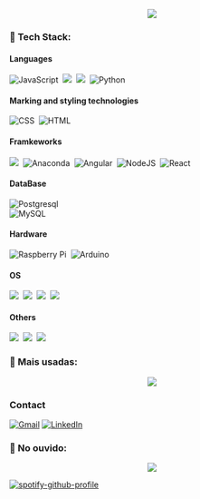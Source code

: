 <p align="center">
 <img src= "https://readme-typing-svg.herokuapp.com?font=times&size=30&color=FFFF00&background=0F09FF00&center=true&lines=Space%2C+the+final+frontier...">
</p>


### :robot: Tech Stack:

 
#### Languages

<img src="https://img.shields.io/badge/JavaScript-323330?style=for-the-badge&logo=javascript&logoColor=F7DF1E" title="JavaScript" alt="JavaScript"/>&nbsp;
   <img src="https://img.shields.io/badge/C-00599C?style=for-the-badge&logo=c&logoColor=white"  />&nbsp;
   <img src="https://camo.githubusercontent.com/1c1b141d32f5e01a0c794c685f1c38f7b857f1ecdf6e0772ad38ded52529c675/68747470733a2f2f696d672e736869656c64732e696f2f62616467652f432532422532422d3030353939433f7374796c653d666f722d7468652d6261646765266c6f676f3d63253242253242266c6f676f436f6c6f723d7768697465"  />&nbsp;
 <img src="https://img.shields.io/badge/Python-FFD43B?style=for-the-badge&logo=python&logoColor=blue" title="Python" alt="Python" />&nbsp;

#### Marking and styling technologies
  <img src="https://img.shields.io/badge/CSS3-1572B6?style=for-the-badge&logo=css3&logoColor=white" title="CSS" alt="CSS" />&nbsp;
    <img src="https://img.shields.io/badge/HTML5-E34F26?style=for-the-badge&logo=html5&logoColor=white" title="HTML" alt="HTML" />&nbsp;

#### Framkeworks

   <img src="https://img.shields.io/badge/Jupyter-F37626.svg?&style=for-the-badge&logo=Jupyter&logoColor=white"/>&nbsp;
   <img src="https://img.shields.io/badge/conda-342B029.svg?&style=for-the-badge&logo=anaconda&logoColor=white" title="Anaconda" alt="Anaconda" />&nbsp;
   <img src="https://img.shields.io/badge/AngularJS-E23237?style=for-the-badge&logo=angularjs&logoColor=white" title="Angular" alt="Angular" />&nbsp;
    <img src="https://img.shields.io/badge/Node%20js-339933?style=for-the-badge&logo=nodedotjs&logoColor=white" title="NodeJS" alt="NodeJS" />&nbsp;
     <img src="https://img.shields.io/badge/React-20232A?style=for-the-badge&logo=react&logoColor=61DAFB" title="React" alt="React" />&nbsp;
     
#### DataBase
<img src="https://img.shields.io/badge/PostgreSQL-316192?style=for-the-badge&logo=postgresql&logoColor=white" title="Postgresql" alt="Postgresql"  />&nbsp;  
 <img src="https://img.shields.io/badge/MySQL-005C84?style=for-the-badge&logo=mysql&logoColor=white" title="MySQL" alt="MySQL" />&nbsp;
    
#### Hardware
 <img src="https://img.shields.io/badge/Raspberry%20Pi-A22846?style=for-the-badge&logo=Raspberry%20Pi&logoColor=white" title="Raspberry Pi" alt="Raspberry Pi" />&nbsp;
  <img src="https://img.shields.io/badge/Arduino-00979D?style=for-the-badge&logo=Arduino&logoColor=white" title="Arduino" alt="Arduino" />&nbsp;

#### OS
 <img src="https://img.shields.io/badge/Debian-A81D33?style=for-the-badge&logo=debian&logoColor=white"  />&nbsp;
  <img src="https://img.shields.io/badge/Ubuntu-E95420?style=for-the-badge&logo=ubuntu&logoColor=white" />&nbsp;
  <img src="https://camo.githubusercontent.com/c292429e232884db22e86c2ea2ea7695bc49dc4ae13344003a95879eeb7425d8/68747470733a2f2f696d672e736869656c64732e696f2f62616467652f57696e646f77732d3030373844363f7374796c653d666f722d7468652d6261646765266c6f676f3d77696e646f7773266c6f676f436f6c6f723d7768697465"  />&nbsp;
  <img src="https://camo.githubusercontent.com/7eefb2ba052806d8a9ce69863c2eeb3b03cd5935ead7bd2e9245ae2e705a1adf/68747470733a2f2f696d672e736869656c64732e696f2f62616467652f4c696e75782d4643433632343f7374796c653d666f722d7468652d6261646765266c6f676f3d6c696e7578266c6f676f436f6c6f723d626c61636b" />&nbsp;
 

#### Others
   <img src="https://img.shields.io/badge/GIT-E44C30?style=for-the-badge&logo=git&logoColor=white"  />&nbsp;
   <img src="https://camo.githubusercontent.com/e8608a6316b9d88ea49559b15837c90b1c14fb172ca6743b50150cd54f208e26/68747470733a2f2f696d672e736869656c64732e696f2f62616467652f4769744875622d3130303030303f7374796c653d666f722d7468652d6261646765266c6f676f3d676974687562266c6f676f436f6c6f723d7768697465"  />&nbsp;
   <img src="https://camo.githubusercontent.com/17581e3e5b3bf01f7bdbd9814308f06fb90a0dca860d4fce29531485278808b8/68747470733a2f2f696d672e736869656c64732e696f2f62616467652f4769744c61622d3333304636333f7374796c653d666f722d7468652d6261646765266c6f676f3d6769746c6162266c6f676f436f6c6f723d7768697465"  />&nbsp;

   
 ###  :floppy_disk: Mais usadas:

<p align="center">
  <img src="https://github-readme-stats.vercel.app/api/top-langs/?username=pizza2u&theme=highcontrast&layout=compact" /> 
</p>

### Contact

[![Gmail](https://img.shields.io/badge/Gmail-D14836?style=for-the-badge&logo=gmail&logoColor=white)](mailto:sara.victoria1310@gmail.com)
[![LinkedIn](https://img.shields.io/badge/LinkedIn-0077B5?style=for-the-badge&logo=linkedin&logoColor=white)](https://www.linkedin.com/in/sara-nobregaa)


### :musical_note: No ouvido:

<div align="center">
  <a href="https://open.spotify.com/user/thelittlesmurf?si=6a4774a1b9784228">
    <img src="https://img.shields.io/badge/Spotify-1ED760?&style=for-the-badge&logo=spotify&logoColor=white">
  </a>
</div>

[![spotify-github-profile](https://spotify-github-profile.vercel.app/api/view?uid=thelittlesmurf&cover_image=true&theme=default&show_offline=false&background_color=000000&interchange=false&bar_color=aeeace&bar_color_cover=false)](https://github.com/kittinan/spotify-github-profile)
